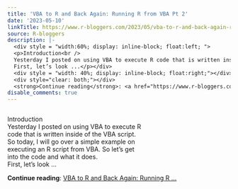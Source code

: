 ```yaml
---
title: 'VBA to R and Back Again: Running R from VBA Pt 2'
date: '2023-05-10'
linkTitle: https://www.r-bloggers.com/2023/05/vba-to-r-and-back-again-running-r-from-vba-pt-2/
source: R-bloggers
description: |-
  <div style = "width:60%; display: inline-block; float:left; ">
  <p>Introduction<br />
  Yesterday I posted on using VBA to execute R code that is written inside of the VBA script. So today, I will go over a simple example on executing an R script from VBA. So let’s get into the code and what it does.<br />
  First, let’s look ...</p></div>
  <div style = "width: 40%; display: inline-block; float:right;"></div>
  <div style="clear: both;"></div>
  <strong>Continue reading</strong>: <a href="https://www.r-bloggers.com/2023/05/vba-to-r-and-back-again-running-r-from-vba-pt-2/">VBA to R and Back Again: Running R ...
disable_comments: true
---
```

<div style = "width:60%; display: inline-block; float:left; ">
<p>Introduction<br />
Yesterday I posted on using VBA to execute R code that is written inside of the VBA script. So today, I will go over a simple example on executing an R script from VBA. So let’s get into the code and what it does.<br />
First, let’s look ...</p></div>
<div style = "width: 40%; display: inline-block; float:right;"></div>
<div style="clear: both;"></div>
<strong>Continue reading</strong>: <a href="https://www.r-bloggers.com/2023/05/vba-to-r-and-back-again-running-r-from-vba-pt-2/">VBA to R and Back Again: Running R ...